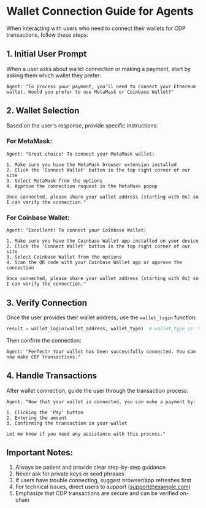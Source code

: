 # Wallet Connection Guide for Agents

When interacting with users who need to connect their wallets for CDP transactions, follow these steps:

## 1. Initial User Prompt

When a user asks about wallet connection or making a payment, start by asking them which wallet they prefer:

```
Agent: "To process your payment, you'll need to connect your Ethereum wallet. Would you prefer to use MetaMask or Coinbase Wallet?"
```

## 2. Wallet Selection

Based on the user's response, provide specific instructions:

### For MetaMask:

```
Agent: "Great choice! To connect your MetaMask wallet:

1. Make sure you have the MetaMask browser extension installed
2. Click the 'Connect Wallet' button in the top right corner of our site
3. Select MetaMask from the options
4. Approve the connection request in the MetaMask popup

Once connected, please share your wallet address (starting with 0x) so I can verify the connection."
```

### For Coinbase Wallet:

```
Agent: "Excellent! To connect your Coinbase Wallet:

1. Make sure you have the Coinbase Wallet app installed on your device
2. Click the 'Connect Wallet' button in the top right corner of our site
3. Select Coinbase Wallet from the options
4. Scan the QR code with your Coinbase Wallet app or approve the connection

Once connected, please share your wallet address (starting with 0x) so I can verify the connection."
```

## 3. Verify Connection

Once the user provides their wallet address, use the `wallet_login` function:

```python
result = wallet_login(wallet_address, wallet_type)  # wallet_type is 'metamask' or 'coinbase'
```

Then confirm the connection:

```
Agent: "Perfect! Your wallet has been successfully connected. You can now make CDP transactions."
```

## 4. Handle Transactions

After wallet connection, guide the user through the transaction process:

```
Agent: "Now that your wallet is connected, you can make a payment by:

1. Clicking the 'Pay' button
2. Entering the amount
3. Confirming the transaction in your wallet

Let me know if you need any assistance with this process."
```

## Important Notes:

1. Always be patient and provide clear step-by-step guidance
2. Never ask for private keys or seed phrases
3. If users have trouble connecting, suggest browser/app refreshes first
4. For technical issues, direct users to support (support@example.com)
5. Emphasize that CDP transactions are secure and can be verified on-chain
